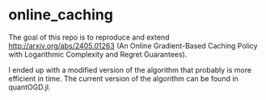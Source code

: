 # online_caching

The goal of this repo is to reproduce and extend http://arxiv.org/abs/2405.01263 (An Online Gradient-Based Caching Policy with Logarithmic Complexity and Regret Guarantees).

I ended up with a modified version of the algorithm that probably is more efficient in time. The current version of the algorithm can be found in quantOGD.jl.